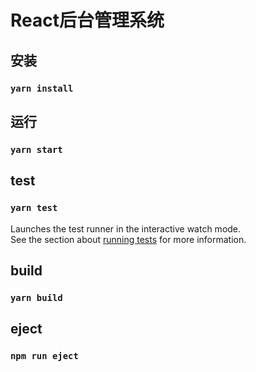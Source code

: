 # React后台管理系统

##  安装

### `yarn install`

## 运行

### `yarn start`

## test

### `yarn test`

Launches the test runner in the interactive watch mode.\
See the section about [running tests](https://facebook.github.io/create-react-app/docs/running-tests) for more information.

## build

### `yarn build`

## eject

### `npm run eject`
